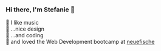 ### Hi there, I'm Stefanie 👋

🎹  I like music <br>
💯  ...nice design <br>
👾  ...and coding <br>
🐠  and loved the Web Development bootcamp at [neuefische](https://www.neuefische.de/bootcamp/web-development)





<!--
**StefanieLoeser/StefanieLoeser** is a ✨ _special_ ✨ repository because its `README.md` (this file) appears on your GitHub profile.

Here are some ideas to get you started:

- 🔭 I’m currently working on ...
- 🌱 I’m currently learning ...
- 👯 I’m looking to collaborate on ...
- 🤔 I’m looking for help with ...
- 💬 Ask me about ...
- 📫 How to reach me: ...
- 😄 Pronouns: ...
- ⚡ Fun fact: ...
-->
